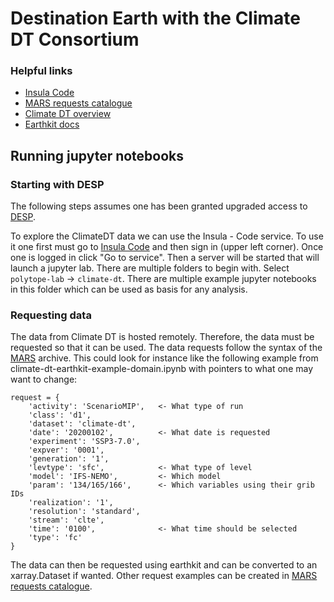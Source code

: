 # Destination Earth with the Climate DT Consortium

### Helpful links
- [Insula Code](https://platform.destine.eu/services/service/insula-code/)
- [MARS requests catalogue](https://climate-catalogue.lumi.apps.dte.destination-earth.eu/?root=root)
- [Climate DT overview](https://destine.ecmwf.int/climate-change-adaptation-digital-twin-climate-dt/)
- [Earthkit docs](https://earthkit.readthedocs.io/en/latest/)

## Running jupyter notebooks
### Starting with DESP

The following steps assumes one has been granted upgraded access to [DESP](https://platform.destine.eu).

To explore the ClimateDT data we can use the Insula - Code service. To use it one first must go to [Insula Code](https://platform.destine.eu/services/service/insula-code/) and then sign in (upper left corner). Once one is logged in click "Go to service". Then a server will be started that will launch a jupyter lab. There are multiple folders to begin with. Select `polytope-lab` -> `climate-dt`. There are multiple example jupyter notebooks in this folder which can be used as basis for any analysis.

### Requesting data
The data from Climate DT is hosted remotely. Therefore, the data must be requested so that it can be used. The data requests follow the syntax of the [MARS](https://confluence.ecmwf.int/display/UDOC/MARS+command+and+request+syntax) archive. This could look for instance like the following example from climate-dt-earthkit-example-domain.ipynb with pointers to what one may want to change:

```
request = {
    'activity': 'ScenarioMIP',   <- What type of run
    'class': 'd1',                  
    'dataset': 'climate-dt',        
    'date': '20200102',          <- What date is requested
    'experiment': 'SSP3-7.0',
    'expver': '0001',
    'generation': '1',
    'levtype': 'sfc',            <- What type of level
    'model': 'IFS-NEMO',         <- Which model
    'param': '134/165/166',      <- Which variables using their grib IDs
    'realization': '1',
    'resolution': 'standard',
    'stream': 'clte',
    'time': '0100',              <- What time should be selected
    'type': 'fc'
}
```
The data can then be requested using earthkit and can be converted to an xarray.Dataset if wanted. Other request examples can be created in [MARS requests catalogue](https://climate-catalogue.lumi.apps.dte.destination-earth.eu/?root=root).